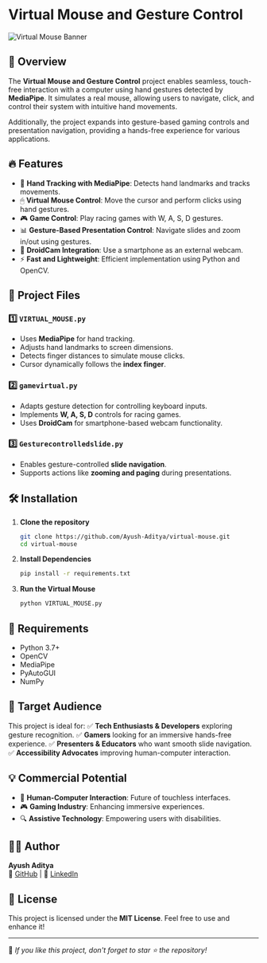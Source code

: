 # Virtual Mouse and Gesture Control

![Virtual Mouse Banner](https://your-banner-image-url.com)

## 🚀 Overview
The **Virtual Mouse and Gesture Control** project enables seamless, touch-free interaction with a computer using hand gestures detected by **MediaPipe**. It simulates a real mouse, allowing users to navigate, click, and control their system with intuitive hand movements. 

Additionally, the project expands into gesture-based gaming controls and presentation navigation, providing a hands-free experience for various applications.

## 🔥 Features
- 🎯 **Hand Tracking with MediaPipe**: Detects hand landmarks and tracks movements.
- 🖱 **Virtual Mouse Control**: Move the cursor and perform clicks using hand gestures.
- 🎮 **Game Control**: Play racing games with W, A, S, D gestures.
- 📊 **Gesture-Based Presentation Control**: Navigate slides and zoom in/out using gestures.
- 📱 **DroidCam Integration**: Use a smartphone as an external webcam.
- ⚡ **Fast and Lightweight**: Efficient implementation using Python and OpenCV.

## 📂 Project Files
### 1️⃣ `VIRTUAL_MOUSE.py`
- Uses **MediaPipe** for hand tracking.
- Adjusts hand landmarks to screen dimensions.
- Detects finger distances to simulate mouse clicks.
- Cursor dynamically follows the **index finger**.

### 2️⃣ `gamevirtual.py`
- Adapts gesture detection for controlling keyboard inputs.
- Implements **W, A, S, D** controls for racing games.
- Uses **DroidCam** for smartphone-based webcam functionality.

### 3️⃣ `Gesturecontrolledslide.py`
- Enables gesture-controlled **slide navigation**.
- Supports actions like **zooming and paging** during presentations.

## 🛠 Installation
1. **Clone the repository**
   ```bash
   git clone https://github.com/Ayush-Aditya/virtual-mouse.git
   cd virtual-mouse
   ```
2. **Install Dependencies**
   ```bash
   pip install -r requirements.txt
   ```
3. **Run the Virtual Mouse**
   ```bash
   python VIRTUAL_MOUSE.py
   ```

## 📌 Requirements
- Python 3.7+
- OpenCV
- MediaPipe
- PyAutoGUI
- NumPy

## 🎯 Target Audience
This project is ideal for:
✅ **Tech Enthusiasts & Developers** exploring gesture recognition.
✅ **Gamers** looking for an immersive hands-free experience.
✅ **Presenters & Educators** who want smooth slide navigation.
✅ **Accessibility Advocates** improving human-computer interaction.

## 💡 Commercial Potential
- 🤖 **Human-Computer Interaction**: Future of touchless interfaces.
- 🎮 **Gaming Industry**: Enhancing immersive experiences.
- 🔍 **Assistive Technology**: Empowering users with disabilities.



## 👨‍💻 Author
**Ayush Aditya**  
📌 [GitHub](https://github.com/Ayush-Aditya) | 📌 [LinkedIn](https://www.linkedin.com/in/ayush-aditya-link-kedin/)

## 📜 License
This project is licensed under the **MIT License**. Feel free to use and enhance it!

---
🌟 *If you like this project, don't forget to star ⭐ the repository!*
